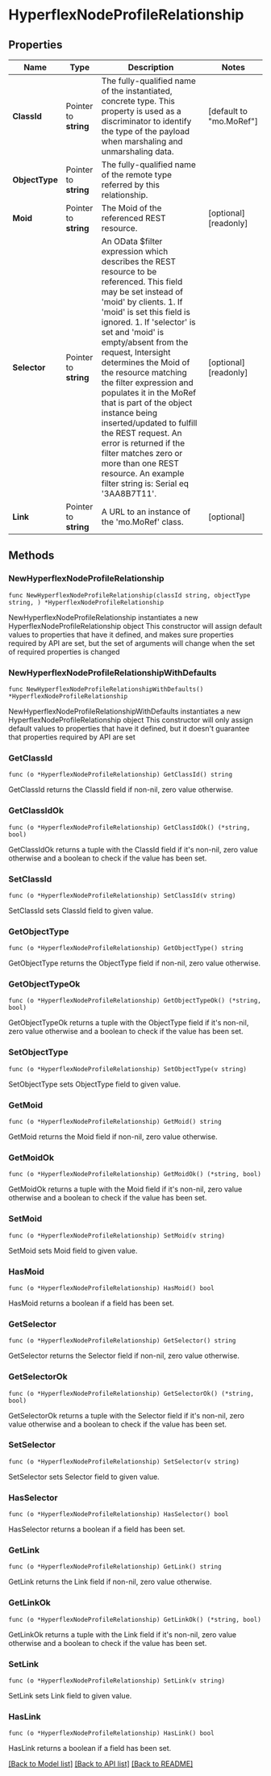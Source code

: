 # HyperflexNodeProfileRelationship

## Properties

Name | Type | Description | Notes
------------ | ------------- | ------------- | -------------
**ClassId** | Pointer to **string** | The fully-qualified name of the instantiated, concrete type. This property is used as a discriminator to identify the type of the payload when marshaling and unmarshaling data. | [default to "mo.MoRef"]
**ObjectType** | Pointer to **string** | The fully-qualified name of the remote type referred by this relationship. | 
**Moid** | Pointer to **string** | The Moid of the referenced REST resource. | [optional] [readonly] 
**Selector** | Pointer to **string** | An OData $filter expression which describes the REST resource to be referenced. This field may be set instead of &#39;moid&#39; by clients. 1. If &#39;moid&#39; is set this field is ignored. 1. If &#39;selector&#39; is set and &#39;moid&#39; is empty/absent from the request, Intersight determines the Moid of the resource matching the filter expression and populates it in the MoRef that is part of the object instance being inserted/updated to fulfill the REST request. An error is returned if the filter matches zero or more than one REST resource. An example filter string is: Serial eq &#39;3AA8B7T11&#39;. | [optional] [readonly] 
**Link** | Pointer to **string** | A URL to an instance of the &#39;mo.MoRef&#39; class. | [optional] 

## Methods

### NewHyperflexNodeProfileRelationship

`func NewHyperflexNodeProfileRelationship(classId string, objectType string, ) *HyperflexNodeProfileRelationship`

NewHyperflexNodeProfileRelationship instantiates a new HyperflexNodeProfileRelationship object
This constructor will assign default values to properties that have it defined,
and makes sure properties required by API are set, but the set of arguments
will change when the set of required properties is changed

### NewHyperflexNodeProfileRelationshipWithDefaults

`func NewHyperflexNodeProfileRelationshipWithDefaults() *HyperflexNodeProfileRelationship`

NewHyperflexNodeProfileRelationshipWithDefaults instantiates a new HyperflexNodeProfileRelationship object
This constructor will only assign default values to properties that have it defined,
but it doesn't guarantee that properties required by API are set

### GetClassId

`func (o *HyperflexNodeProfileRelationship) GetClassId() string`

GetClassId returns the ClassId field if non-nil, zero value otherwise.

### GetClassIdOk

`func (o *HyperflexNodeProfileRelationship) GetClassIdOk() (*string, bool)`

GetClassIdOk returns a tuple with the ClassId field if it's non-nil, zero value otherwise
and a boolean to check if the value has been set.

### SetClassId

`func (o *HyperflexNodeProfileRelationship) SetClassId(v string)`

SetClassId sets ClassId field to given value.


### GetObjectType

`func (o *HyperflexNodeProfileRelationship) GetObjectType() string`

GetObjectType returns the ObjectType field if non-nil, zero value otherwise.

### GetObjectTypeOk

`func (o *HyperflexNodeProfileRelationship) GetObjectTypeOk() (*string, bool)`

GetObjectTypeOk returns a tuple with the ObjectType field if it's non-nil, zero value otherwise
and a boolean to check if the value has been set.

### SetObjectType

`func (o *HyperflexNodeProfileRelationship) SetObjectType(v string)`

SetObjectType sets ObjectType field to given value.


### GetMoid

`func (o *HyperflexNodeProfileRelationship) GetMoid() string`

GetMoid returns the Moid field if non-nil, zero value otherwise.

### GetMoidOk

`func (o *HyperflexNodeProfileRelationship) GetMoidOk() (*string, bool)`

GetMoidOk returns a tuple with the Moid field if it's non-nil, zero value otherwise
and a boolean to check if the value has been set.

### SetMoid

`func (o *HyperflexNodeProfileRelationship) SetMoid(v string)`

SetMoid sets Moid field to given value.

### HasMoid

`func (o *HyperflexNodeProfileRelationship) HasMoid() bool`

HasMoid returns a boolean if a field has been set.

### GetSelector

`func (o *HyperflexNodeProfileRelationship) GetSelector() string`

GetSelector returns the Selector field if non-nil, zero value otherwise.

### GetSelectorOk

`func (o *HyperflexNodeProfileRelationship) GetSelectorOk() (*string, bool)`

GetSelectorOk returns a tuple with the Selector field if it's non-nil, zero value otherwise
and a boolean to check if the value has been set.

### SetSelector

`func (o *HyperflexNodeProfileRelationship) SetSelector(v string)`

SetSelector sets Selector field to given value.

### HasSelector

`func (o *HyperflexNodeProfileRelationship) HasSelector() bool`

HasSelector returns a boolean if a field has been set.

### GetLink

`func (o *HyperflexNodeProfileRelationship) GetLink() string`

GetLink returns the Link field if non-nil, zero value otherwise.

### GetLinkOk

`func (o *HyperflexNodeProfileRelationship) GetLinkOk() (*string, bool)`

GetLinkOk returns a tuple with the Link field if it's non-nil, zero value otherwise
and a boolean to check if the value has been set.

### SetLink

`func (o *HyperflexNodeProfileRelationship) SetLink(v string)`

SetLink sets Link field to given value.

### HasLink

`func (o *HyperflexNodeProfileRelationship) HasLink() bool`

HasLink returns a boolean if a field has been set.


[[Back to Model list]](../README.md#documentation-for-models) [[Back to API list]](../README.md#documentation-for-api-endpoints) [[Back to README]](../README.md)


